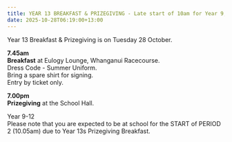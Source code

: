 ```yaml
---
title: YEAR 13 BREAKFAST & PRIZEGIVING - Late start of 10am for Year 9, 10, 11 & 12
date: 2025-10-28T06:19:00+13:00
---
```

Year 13 Breakfast & Prizegiving is on Tuesday 28 October. 

**7.45am**  
**Breakfast** at Eulogy Lounge, Whanganui Racecourse.  
Dress Code - Summer Uniform.  
Bring a spare shirt for signing.  
Entry by ticket only.  

**7.00pm**  
**Prizegiving** at the School Hall.

Year 9-12  
Please note that you are expected to be at school for the START of PERIOD 2 (10.05am) due to Year 13s Prizegiving Breakfast.
